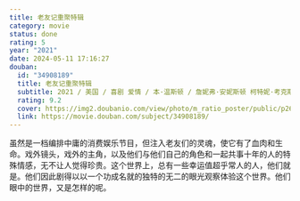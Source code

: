```yaml
---
title: 老友记重聚特辑
category: movie
status: done
rating: 5
year: "2021"
date: 2024-05-11 17:16:27
douban:
  id: "34908189"
  title: 老友记重聚特辑
  subtitle: 2021 / 美国 / 喜剧 爱情 / 本·温斯顿 / 詹妮弗·安妮斯顿 柯特妮·考克斯
  rating: 9.2
  cover: https://img2.doubanio.com/view/photo/m_ratio_poster/public/p2649579601.jpg
  link: https://movie.douban.com/subject/34908189/
---
```


虽然是一档编排中庸的消费娱乐节目，但注入老友们的灵魂，使它有了血肉和生命。戏外镜头，戏外的主角，以及他们与他们自己的角色和一起共事十年的人的特殊情感，无不让人觉得珍贵。这个世界上，总有一些幸运值超乎常人的人，他们就是。他们因此剧得以以一个功成名就的独特的无二的眼光观察体验这个世界。他们眼中的世界，又是怎样的呢。
